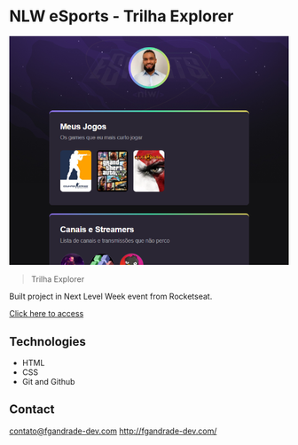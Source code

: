 # NLW eSports - Trilha Explorer

![preview](./.github/preview.png)

> Trilha Explorer

Built project in Next Level Week event from Rocketseat.

[Click here to access](https://fgandrade.github.io/nlw-esports-explorer/)

## Technologies

- HTML
- CSS
- Git and Github

## Contact

contato@fgandrade-dev.com
http://fgandrade-dev.com/
